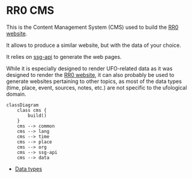 # RR0 CMS

This is the Content Management System (CMS) used to build the [RR0 website](https://rr0.org).

It allows to produce a similar website, but with the data of your choice.

It relies on [ssg-api](https://www.npmjs.com/package/ssg-api) to generate the web pages.

While it is especially designed to render UFO-related data as it was designed to render the  [RR0 website](https://rr0.org),
it can also probably be used to generate websites pertaining to other topics, as most of the data types (time, place, event, sources, notes, etc.) are not specific to the ufological domain. 

```mermaid
classDiagram
    class cms {
        build()
    }
    cms --> common
    cms --> lang
    cms --> time
    cms --> place
    cms --> org
    cms --> ssg-api
    cms --> data
```

- [Data types](https://github.com/RR0/data?tab=readme-ov-file#rr0data)
